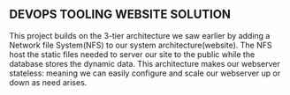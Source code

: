 ## DEVOPS TOOLING WEBSITE SOLUTION

This project builds on the 3-tier architecture we saw earlier by adding a Network file System(NFS) to our system architecture(website). The NFS host the static files needed to server our site to the public while the database stores the dynamic data. This architecture makes our webserver stateless: meaning we can easily configure and scale our webserver up or down as need arises.
